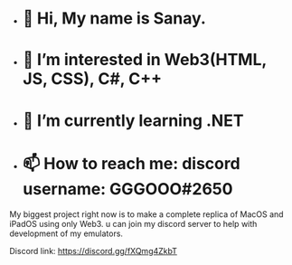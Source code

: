 - # 👋 Hi, My name is Sanay.
- # 👀 I’m interested in Web3(HTML, JS, CSS), C#, C++
- # 🌱 I’m currently learning .NET
- # 📫 How to reach me: discord username: GGGOOO#2650

My biggest project right now is to make a complete replica of MacOS and iPadOS using only Web3. u can join my discord server to help with development of my emulators. 

Discord link: https://discord.gg/fXQmg4ZkbT
